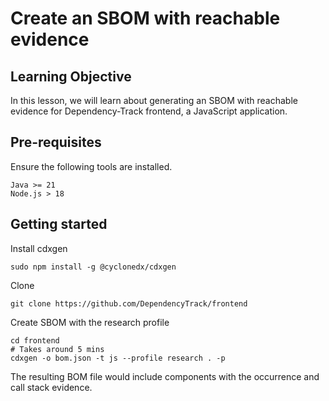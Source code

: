 # Create an SBOM with reachable evidence

## Learning Objective

In this lesson, we will learn about generating an SBOM with reachable evidence for Dependency-Track frontend, a JavaScript application.

## Pre-requisites

Ensure the following tools are installed.

```
Java >= 21
Node.js > 18
```

## Getting started

Install cdxgen

```shell
sudo npm install -g @cyclonedx/cdxgen
```

Clone

```shell
git clone https://github.com/DependencyTrack/frontend
```

Create SBOM with the research profile

```shell
cd frontend
# Takes around 5 mins
cdxgen -o bom.json -t js --profile research . -p
```

The resulting BOM file would include components with the occurrence and call stack evidence.
